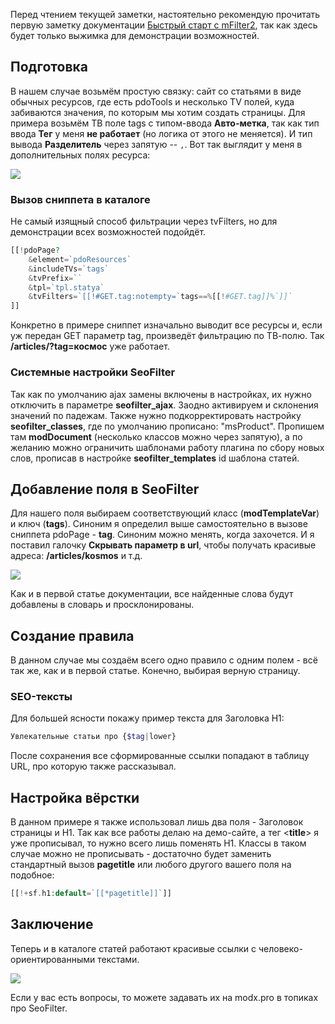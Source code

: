 Перед чтением текущей заметки, настоятельно рекомендую прочитать первую заметку документации [Быстрый старт с mFilter2][0], так как здесь будет только выжимка для демонстрации возможностей.

## Подготовка

В нашем случае возьмём простую связку: сайт со статьями в виде обычных ресурсов, где есть pdoTools и несколько TV полей, куда забиваются значения, по которым мы хотим создать страницы. Для примера возьмём ТВ поле tags с типом-ввода **Авто-метка**, так как тип ввода **Тег** у меня **не работает** (но логика от этого не меняется). И тип вывода **Разделитель** через запятую  -- `,`. Вот так выглядит у меня в дополнительных полях ресурса:

![](https://file.modx.pro/files/d/3/9/d39ef4f0a1fb83a077cfd33f696e5cd0.jpg)

### Вызов сниппета в каталоге

Не самый изящный способ фильтрации через tvFilters, но для демонстрации всех возможностей подойдёт.

```php
[[!pdoPage?
    &element=`pdoResources`
    &includeTVs=`tags`
    &tvPrefix=``
    &tpl=`tpl.statya`
    &tvFilters=`[[!#GET.tag:notempty=`tags==%[[!#GET.tag]]%`]]`
]]
```

Конкретно в примере сниппет изначально выводит все ресурсы и, если уж передан GET параметр tag, произведёт фильтрацию по ТВ-полю. Так **/articles/?tag=космос** уже работает.

### Системные настройки SeoFilter

Так как по умолчанию ajax замены включены в настройках, их нужно отключить в параметре **seofilter_ajax**. Заодно активируем и склонения значений по падежам. Также нужно подкорректировать настройку **seofilter_classes**, где по умолчанию прописано: "msProduct". Пропишем там **modDocument** (несколько классов можно через запятую), а по желанию можно ограничить шаблонами работу плагина по сбору новых слов, прописав в настройке **seofilter_templates** id шаблона статей.

## Добавление поля в SeoFilter

Для нашего поля выбираем соответствующий класс (**modTemplateVar**) и ключ (**tags**). Синоним я определил выше самостоятельно в вызове сниппета pdoPage - **tag**. Синоним можно менять, когда захочется. И я поставил галочку **Скрывать параметр в url**, чтобы получать красивые адреса: **/articles/kosmos** и т.д.

![](https://file.modx.pro/files/3/2/f/32ffc5cf2374885299ccceb3693c6dc8.jpg)

Как и в первой статье документации, все найденные слова будут добавлены в словарь и просклонированы.

## Создание правила

В данном случае мы создаём всего одно правило с одним полем - всё так же, как и в первой статье. Конечно, выбирая верную страницу.

### SEO-тексты

Для большей ясности покажу пример текста для Заголовка H1:

```php
Увлекательные статьи про {$tag|lower}
```

После сохранения все сформированные ссылки попадают в таблицу URL, про которую также рассказывал.

## Настройка вёрстки

В данном примере я также использовал лишь два поля - Заголовок страницы и H1. Так как все работы делаю на демо-сайте, а тег <**title**> я уже прописывал, то нужно всего лишь поменять H1. Классы в таком случае можно не прописывать - достаточно будет заменить стандартный вызов **pagetitle** или любого другого вашего поля на подобное:

```php
[[!+sf.h1:default=`[[*pagetitle]]`]]
```

## Заключение

Теперь и в каталоге статей работают красивые ссылки с человеко-ориентированными текстами.

![](https://file.modx.pro/files/3/6/0/3605d70fd37da2009461516a5eae93d5.jpg)

Если у вас есть вопросы, то можете задавать их на modx.pro в топиках про SeoFilter.

[0]: /ru/01_Компоненты/44_SeoFilter/01_Быстрый_старт_с_mFilter2.md
